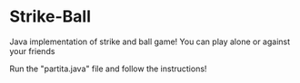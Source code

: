 # Strike-Ball
Java implementation of strike and ball game! You can play alone or against your friends

Run the "partita.java" file and follow the instructions!
